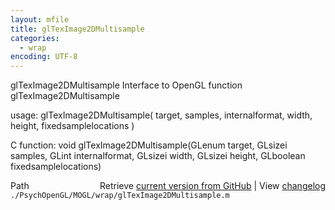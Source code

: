 ```yaml
---
layout: mfile
title: glTexImage2DMultisample
categories:
  - wrap
encoding: UTF-8
---
```


glTexImage2DMultisample  Interface to OpenGL function glTexImage2DMultisample

usage:  glTexImage2DMultisample\( target, samples, internalformat, width, height, fixedsamplelocations \)

C function:  void glTexImage2DMultisample\(GLenum target, GLsizei samples, GLint internalformat, GLsizei width, GLsizei height, GLboolean fixedsamplelocations\)


<div class="code_header" style="text-align:right;">
  <span style="float:left;">Path&nbsp;&nbsp;</span> <span class="counter">Retrieve <a href=
  "https://raw.github.com/Psychtoolbox-3/Psychtoolbox-3/beta/./PsychOpenGL/MOGL/wrap/glTexImage2DMultisample.m">current version from GitHub</a> | View <a href=
  "https://github.com/Psychtoolbox-3/Psychtoolbox-3/commits/beta/./PsychOpenGL/MOGL/wrap/glTexImage2DMultisample.m">changelog</a></span>
</div>
<div class="code">
  <code>./PsychOpenGL/MOGL/wrap/glTexImage2DMultisample.m</code>
</div>
